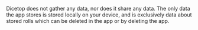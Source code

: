 Dicetop does not gather any data, nor does it share any data. The only data the app stores is stored locally on your device, and is exclusively data about stored rolls which can be deleted in the app or by deleting the app.
